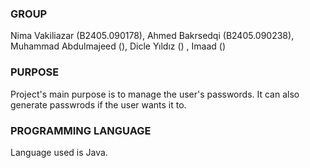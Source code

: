 ### GROUP

Nima Vakiliazar (B2405.090178), Ahmed Bakrsedqi (B2405.090238), Muhammad Abdulmajeed (), Dicle Yıldız () , Imaad ()

### PURPOSE
Project's main purpose is to manage the user's passwords. It can also generate passwrods if the user wants it to.

### PROGRAMMING LANGUAGE
Language used is Java. 
